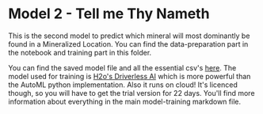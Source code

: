 # Model 2 - Tell me Thy Nameth
This is the second model to predict which mineral will most dominantly be found in a Mineralized Location. You can find the data-preparation part in the notebook and training part in this folder.

You can find the saved model file and all the essential csv's [here](https://drive.google.com/drive/folders/176Etv873RwSL-V5hBlsgKtFFasvKHK1d?usp=sharing).
The model used for training is [H2o's Driverless AI](https://www.h2o.ai/try-driverless-ai/) which is more powerful than the AutoML python implementation. Also it runs on cloud! It's licenced though, so you will have to get the trial version for 22 days. You'll find more information about everything in the main model-training markdown file.
